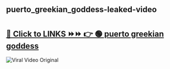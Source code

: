 
 ## puerto_greekian_goddess-leaked-video 

# <h2><a href="https://clipsfans.com/puerto_greekian_goddess&ref=git">🔗 Click to LINKS ⏩⏩ 👉 🟢 puerto greekian goddess </a></h2>

<a href="https://clipsfans.com/puerto_greekian_goddess&ref=git" rel="nofollow" data-target="animated-image.originalLink"><img src="https://i.ibb.co.com/xMMVF88/686577567.gif" alt="Viral Video Original" style="max-width: 100%; display: inline-block;" data-target="animated-image.originalImage"></a>
